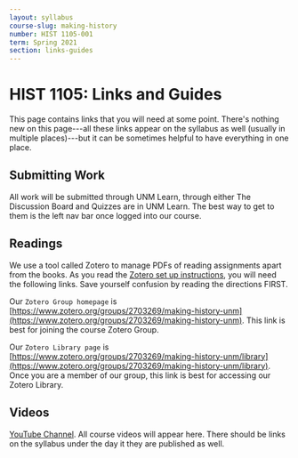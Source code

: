 ```yaml
---
layout: syllabus
course-slug: making-history
number: HIST 1105-001
term: Spring 2021
section: links-guides
---
```



# HIST 1105: Links and Guides
This page contains links that you will need at some point. There's nothing new on this page---all these links appear on the syllabus as well (usually in multiple places)---but it can be sometimes helpful to have everything in one place.

## Submitting Work
All work will be submitted through UNM Learn, through either  The Discussion Board and Quizzes are in UNM Learn. The best way to get to them is the left nav bar once logged into our course.

## Readings
We use a tool called Zotero to manage PDFs of reading assignments apart from the books. As you read the [Zotero set up instructions](/courses/etc/zotero), you will need the following links. Save yourself confusion by reading the directions FIRST.

Our `Zotero Group homepage` is [https://www.zotero.org/groups/2703269/making-history-unm](https://www.zotero.org/groups/2703269/making-history-unm). This link is best for joining the course Zotero Group.

Our `Zotero Library page` is [https://www.zotero.org/groups/2703269/making-history-unm/library](https://www.zotero.org/groups/2703269/making-history-unm/library). Once you are a member of our group, this link is best for accessing our Zotero Library.

## Videos
[YouTube Channel](https://www.youtube.com/channel/UC5BwgfElqNYEIpBEB1mwpHA). All course videos will appear here. There should be links on the syllabus under the day it they are published as well.
